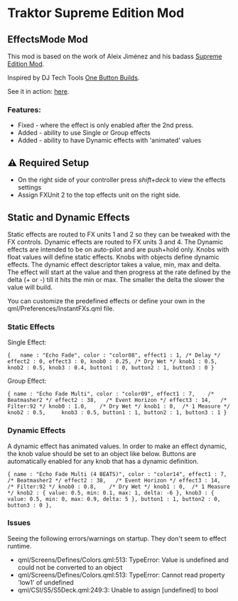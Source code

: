 # Traktor Supreme Edition Mod
## EffectsMode Mod 

This mod is based on the work of Aleix Jiménez and his badass [Supreme Edition Mod](https://www.patreon.com/supremeedition). 

Inspired by DJ Tech Tools [One Button Builds](https://djtechtools.com/2014/02/10/creating-one-button-fx-builds-in-traktor).

See it in action: [here](https://youtu.be/GomKd7v-qL8).

### Features:

* Fixed - where the effect is only enabled after the 2nd press.
* Added - ability to use Single or Group effects
* Added - ability to have Dynamic effects with 'animated' values

## :warning: Required Setup

- On the right side of your controller press *shift+deck* to view the effects settings
- Assign FXUnit 2 to the top effects unit on the right side.

## Static and Dynamic Effects

Static effects are routed to FX units 1 and 2 so they can be tweaked with the FX controls. Dynamic effects are routed to FX units 3 and 4. The Dynamic effects are intended to be on auto-pilot and are push+hold only. Knobs with float values will define static effects. Knobs with objects define dynamic effects. The dynamic effect
descriptor takes a value, min, max and delta. The effect will start at the value and then progress at the rate defined by the delta (+ or -) till it hits the min or max. The smaller the delta the slower the value will build.

You can customize the predefined effects or define your own in the qml/Preferences/InstantFXs.qml file.

### Static Effects

Single Effect:

`
{  
	name : "Echo Fade",
	color : "color08",
	effect1 : 1, /* Delay */
	effect2 : 0,
	effect3 : 0,
	knob0 : 0.25, /* Dry Wet */
	knob1 : 0.5,
	knob2 : 0.5,
	knob3 : 0.4,
	button1 : 0,
	button2 : 1,
	button3 : 0
}
`

Group Effect:

`
{
	name : "Echo Fade Multi",
	color : "color09",
	effect1 : 7,	/* Beatmasher2 */
	effect2 : 38,	/* Event Horizon */
	effect3 : 14,	/* Filter:92 */
	knob0 : 1.0,	/* Dry Wet */
	knob1 : 0,	/* 1 Measure */
	knob2 : 0.5,	
	knob3 : 0.5,
	button1 : 1,
	button2 : 1,
	button3 : 1
}
`

### Dynamic Effects

A dynamic effect has animated values. In order to make an effect dynamic, the knob value should be set to an object like below. Buttons are automatically enabled for any knob that has a dynamic definition. 

`
{
	name : "Echo Fade Multi (4 BEATS)",
	color : "color14",
	effect1 : 7,	/* Beatmasher2 */
	effect2 : 38,	/* Event Horizon */
	effect3 : 14,	/* Filter:92 */
	knob0 : 0.8,	/* Dry Wet */
	knob1 : 0,	/* 1 Measure */
	knob2 : { value: 0.5, min: 0.1, max: 1, delta: -6 },
	knob3 : { value: 0.5, min: 0, max: 0.9, delta: 5 },
	button1 : 1,
	button2 : 0,
	button3 : 0
},
`

### Issues

Seeing the following errors/warnings on startup. They don't seem to effect runtime. 

- qml/Screens/Defines/Colors.qml:513: TypeError: Value is undefined and could not be converted to an object
- qml/Screens/Defines/Colors.qml:513: TypeError: Cannot read property 'low1' of undefined
- qml/CSI/S5/S5Deck.qml:249:3: Unable to assign [undefined] to bool
